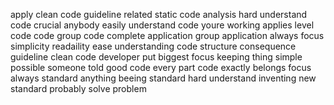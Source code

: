apply clean code guideline related static code analysis hard understand code crucial anybody easily understand code youre working applies level code code group code complete application group application always focus simplicity readaility ease understanding code structure consequence guideline clean code developer put biggest focus keeping thing simple possible someone told good code every part code exactly belongs focus always standard anything beeing standard hard understand inventing new standard probably solve problem